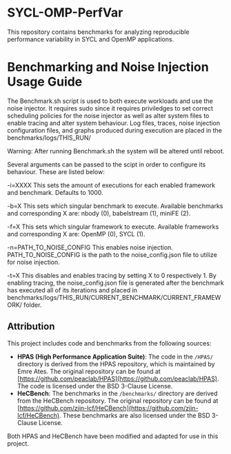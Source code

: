 # SYCL-OMP-PerfVar

This repository contains benchmarks for analyzing reproducible performance variability in SYCL and OpenMP applications.

# Benchmarking and Noise Injection Usage Guide

The Benchmark.sh script is used to both execute workloads and use the noise injector. It requires sudo since it requires priviledges to set correct scheduling policies for the noise injector as well as alter system files to enable tracing and alter system behaviour. Log files, traces, noise injection configuration files, and graphs produced during execution are placed in the benchmarks/logs/THIS_RUN/

Warning: After running Benchmark.sh the system will be altered until reboot.

Several arguments can be passed to the scipt in order to configure its behaviour. These are listed below:

-i=XXXX This sets the amount of executions for each enabled framework and benchmark. Defaults to 1000.

-b=X This sets which singular benchmark to execute. Available benchmarks and corresponding X are: nbody (0), babelstream (1), miniFE (2).

-f=X This sets which singular framework to execute. Available frameworks and corresponding X are: OpenMP (0), SYCL (1).

-n=PATH_TO_NOISE_CONFIG This enables noise injection. PATH_TO_NOISE_CONFIG is the path to the noise_config.json file to utilize for noise injection. 

-t=X This disables and enables tracing by setting X to 0 respectively 1. By enabling tracing, the noise_config.json file is generated after the benchmark has executed all of its iterations and placed in benchmarks/logs/THIS_RUN/CURRENT_BENCHMARK/CURRENT_FRAMEWORK/ folder.

## Attribution

This project includes code and benchmarks from the following sources:

- **HPAS (High Performance Application Suite)**: The code in the `/HPAS/` directory is derived from the HPAS repository, which is maintained by Emre Ates. The original repository can be found at [https://github.com/peaclab/HPAS](https://github.com/peaclab/HPAS). The code is licensed under the BSD 3-Clause License. 
- **HeCBench**: The benchmarks in the `/benchmarks/` directory are derived from the HeCBench repository. The original repository can be found at [https://github.com/zjin-lcf/HeCBench](https://github.com/zjin-lcf/HeCBench). These benchmarks are also licensed under the BSD 3-Clause License.

Both HPAS and HeCBench have been modified and adapted for use in this project.


